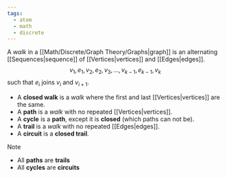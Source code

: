 ```yaml
---
tags:
  - atom
  - math
  - discrete
---
```

A *walk* in a [[Math/Discrete/Graph Theory/Graphs|graph]] is an alternating [[Sequences|sequence]] of [[Vertices|vertices]] and [[Edges|edges]].
$$v_{1},e_{1},v_{2},e_{2},v_{3},\dots,v_{k-1},e_{k-1},v_{k}$$
such that $e_i$ joins $v_i$ and $v_{i+1}$.
- A **closed walk** is a *walk* where the first and last [[Vertices|vertices]] are the same.
- A **path** is a *walk* with no repeated [[Vertices|vertices]].
- A **cycle** is a **path**, except it is **closed** (which paths can not be).
- A **trail** is a *walk* with no repeated [[Edges|edges]].
- A **circuit** is a **closed trail**.

> [!note]
> - All **paths** are **trails** 
> - All **cycles** are **circuits** 